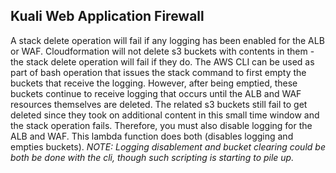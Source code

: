 ## Kuali Web Application Firewall

A stack delete operation will fail if any logging has been enabled for the ALB or WAF.
Cloudformation will not delete s3 buckets with contents in them - the stack delete operation will fail if they do.
The AWS CLI can be used as part of bash operation that issues the stack command to first empty the buckets that receive the logging.
However, after being emptied, these buckets continue to receive logging that occurs until the ALB and WAF resources themselves are deleted.
The related s3 buckets still fail to get deleted since they took on additional content in this small time window and the stack operation fails.
Therefore, you must also disable logging for the ALB and WAF. This lambda function does both (disables logging and empties buckets).
*NOTE: Logging disablement and bucket clearing could be both be done with the cli, though such scripting is starting to pile up.*